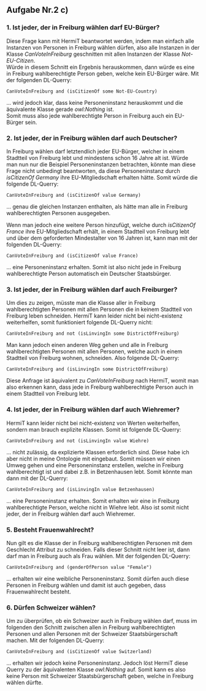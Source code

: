
## Aufgabe Nr.2 c)

### 1. Ist jeder, der in Freiburg wählen darf EU-Bürger?
Diese Frage kann mit HermiT beantwortet werden, indem man einfach alle Instanzen von Personen in Freiburg wählen dürfen, also alle Instanzen in der Klasse *CanVoteInFreiburg* geschnitten mit allen Instanzen der Klasse *Not-EU-Citizen*.  
Würde in diesem Schnitt ein Ergebnis herauskommen, dann würde es eine in Freiburg wahlberechtigte Person geben, welche kein EU-Bürger wäre. Mit der folgenden DL-Querry:
```
CanVoteInFreiburg and (isCitizenOf some Not-EU-Country)
```
... wird jedoch klar, dass keine Personeninstanz herauskommt und die äquivalente Klasse gerade *owl:Nothing*  ist.  
Somit muss also jede wahlberechtigte Person in Freiburg auch ein EU-Bürger sein.

### 2. Ist jeder, der in Freiburg wählen darf auch Deutscher?
In Freiburg wählen darf letztendlich jeder EU-Bürger, welcher in einem Stadtteil von Freiburg lebt und mindestens schon 16 Jahre alt ist. Würde man nun nur die Beispiel Personeninstanzen betrachten, könnte man diese Frage nicht unbedingt beantworten, da diese Personeninstanz durch *isCitizenOf Germany* ihre EU-Mitgliedschaft erhalten hätte. Somit würde die folgende DL-Querry:
```
CanVoteInFreiburg and (isCitizenOf value Germany)
```
... genau die gleichen Instanzen enthalten, als hätte man alle in Freiburg wahlberechtigten Personen ausgegeben. 

Wenn man jedoch eine weitere Person hinzufügt, welche durch *isCitizenOf France* ihre EU-Mitgliedschaft erhält, in einem Stadtteil von Freiburg lebt und über dem geforderten Mindestalter von 16 Jahren ist, kann man mit der folgenden DL-Querry:
```
CanVoteInFreiburg and (isCitizenOf value France)
```
... eine Personeninstanz erhalten. Somit ist also nicht jede in Freiburg wahlberechtigte Person automatisch ein Deutscher Staatsbürger.


### 3. Ist jeder, der in Freiburg wählen darf auch Freiburger?
Um dies zu zeigen, müsste man die Klasse aller in Freiburg wahlberechtigten Personen mit allen Personen die in keinem Stadtteil von Freiburg leben schneiden. HermiT kann leider nicht bei nicht-existenz weiterhelfen, somit funktioniert folgende DL-Querry nicht:
```
CanVoteInFreiburg and not (isLinvingIn some DistrictOfFreiburg)
```
Man kann jedoch einen anderen Weg gehen und alle in Freiburg wahlberechtigten Personen mit allen Personen, welche auch in einem Stadtteil von Freiburg wohnen, schneiden. Also folgende DL-Querry:
```
CanVoteInFreiburg and (isLinvingIn some DistrictOfFreiburg)
```
Diese Anfrage ist äquivalent zu *CanVoteInFreiburg* nach HermiT, womit man also erkennen kann, dass jede in Freiburg wahlberechtigte Person auch in einem Stadtteil von Freiburg lebt.

### 4. Ist jeder, der in Freiburg wählen darf auch Wiehremer?
HermiT kann leider nicht bei nicht-existenz von Werten weiterhelfen, sondern man brauch explizite Klassen.  Somit ist folgende DL-Querry:
```
CanVoteInFreiburg and not (isLinvingIn value Wiehre)
```
... nicht zulässig, da explizierte Klassen erforderlich sind. Diese habe ich aber nicht in meine Ontologie mit eingebaut. Somit müssen wir einen Umweg gehen und eine Personeninstanz erstellen, welche in Freiburg wahlberechtigt ist und dabei z.B. in Betzenhausen lebt. Somit könnte man dann mit der DL-Querry:
```
CanVoteInFreiburg and (isLinvingIn value Betzenhausen)
```
... eine Personeninstanz erhalten. Somit erhalten wir eine in Freiburg wahlberechtigte Person, welche nicht in Wiehre lebt. Also ist somit nicht jeder, der in Freiburg wählen darf auch Wiehremer.

### 5. Besteht Frauenwahlrecht?
Nun gilt es die Klasse der in Freiburg wahlberechtigten Personen mit dem Geschlecht Attribut zu schneiden. Falls dieser Schnitt nicht leer ist, dann darf man in Freiburg auch als Frau wählen. Mit der folgenden DL-Querry:
```
CanVoteInFreiburg and (genderOfPerson value "Female")
```
... erhalten wir eine weibliche Personeninstanz. Somit dürfen auch diese Personen in Freiburg wählen und damit ist auch gegeben, dass Frauenwahlrecht besteht.

### 6. Dürfen Schweizer wählen?
Um zu überprüfen, ob ein Schweizer auch in Freiburg wählen darf, muss im folgenden den Schnitt zwischen allen in Freiburg wahlberechtigten Personen und allen Personen mit der Schweizer Staatsbürgerschaft machen. Mit der folgenden DL-Querry:
```
CanVoteInFreiburg and (isCitizenOf value Switzerland)
```
... erhalten wir jedoch keine Personeninstanz. Jedoch löst HermiT diese Querry zu der äquivalenten Klasse *owl:Nothing* auf. Somit kann es also keine Person mit Schweizer Staatsbürgerschaft geben, welche in Freiburg wählen dürfte.